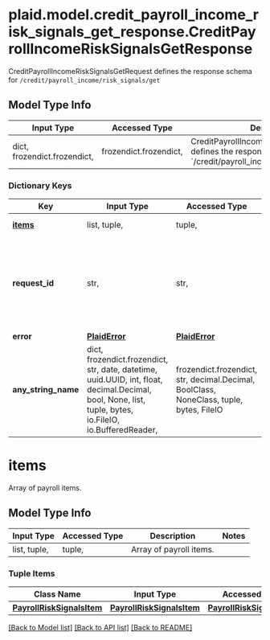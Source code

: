 # plaid.model.credit_payroll_income_risk_signals_get_response.CreditPayrollIncomeRiskSignalsGetResponse

CreditPayrollIncomeRiskSignalsGetRequest defines the response schema for `/credit/payroll_income/risk_signals/get`

## Model Type Info
Input Type | Accessed Type | Description | Notes
------------ | ------------- | ------------- | -------------
dict, frozendict.frozendict,  | frozendict.frozendict,  | CreditPayrollIncomeRiskSignalsGetRequest defines the response schema for &#x60;/credit/payroll_income/risk_signals/get&#x60; | 

### Dictionary Keys
Key | Input Type | Accessed Type | Description | Notes
------------ | ------------- | ------------- | ------------- | -------------
**[items](#items)** | list, tuple,  | tuple,  | Array of payroll items. | 
**request_id** | str,  | str,  | A unique identifier for the request, which can be used for troubleshooting. This identifier, like all Plaid identifiers, is case sensitive. | 
**error** | [**PlaidError**](PlaidError.md) | [**PlaidError**](PlaidError.md) |  | [optional] 
**any_string_name** | dict, frozendict.frozendict, str, date, datetime, uuid.UUID, int, float, decimal.Decimal, bool, None, list, tuple, bytes, io.FileIO, io.BufferedReader,  | frozendict.frozendict, str, decimal.Decimal, BoolClass, NoneClass, tuple, bytes, FileIO | any string name can be used but the value must be the correct type | [optional]

# items

Array of payroll items.

## Model Type Info
Input Type | Accessed Type | Description | Notes
------------ | ------------- | ------------- | -------------
list, tuple,  | tuple,  | Array of payroll items. | 

### Tuple Items
Class Name | Input Type | Accessed Type | Description | Notes
------------- | ------------- | ------------- | ------------- | -------------
[**PayrollRiskSignalsItem**](PayrollRiskSignalsItem.md) | [**PayrollRiskSignalsItem**](PayrollRiskSignalsItem.md) | [**PayrollRiskSignalsItem**](PayrollRiskSignalsItem.md) |  | 

[[Back to Model list]](../../README.md#documentation-for-models) [[Back to API list]](../../README.md#documentation-for-api-endpoints) [[Back to README]](../../README.md)

